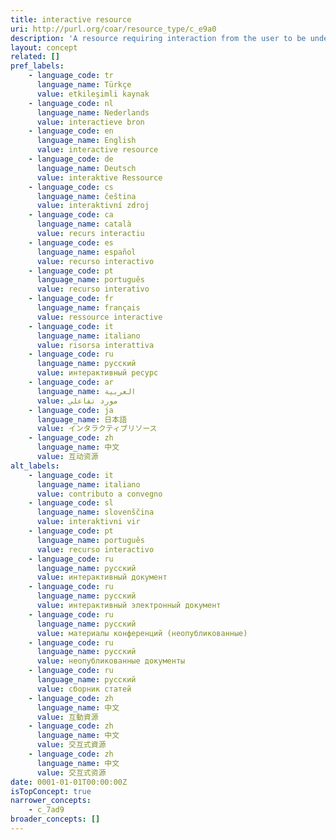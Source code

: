 ```yaml
---
title: interactive resource
uri: http://purl.org/coar/resource_type/c_e9a0
description: 'A resource requiring interaction from the user to be understood, executed, or experienced. Examples include forms on Web pages, applets, multimedia learning objects, chat services, or virtual reality environments. [Source: http://dublincore.org/documents/2010/10/11/dcmi-type-vocabulary/ ]'
layout: concept
related: []
pref_labels:
    - language_code: tr
      language_name: Türkçe
      value: etkileşimli kaynak
    - language_code: nl
      language_name: Nederlands
      value: interactieve bron
    - language_code: en
      language_name: English
      value: interactive resource
    - language_code: de
      language_name: Deutsch
      value: interaktive Ressource
    - language_code: cs
      language_name: čeština
      value: interaktivní zdroj
    - language_code: ca
      language_name: català
      value: recurs interactiu
    - language_code: es
      language_name: español
      value: recurso interactivo
    - language_code: pt
      language_name: português
      value: recurso interativo
    - language_code: fr
      language_name: français
      value: ressource interactive
    - language_code: it
      language_name: italiano
      value: risorsa interattiva
    - language_code: ru
      language_name: русский
      value: интерактивный ресурс
    - language_code: ar
      language_name: العربية
      value: مورد تفاعلي
    - language_code: ja
      language_name: 日本語
      value: インタラクティブリソース
    - language_code: zh
      language_name: 中文
      value: 互动资源
alt_labels:
    - language_code: it
      language_name: italiano
      value: contributo a convegno
    - language_code: sl
      language_name: slovenščina
      value: interaktivni vir
    - language_code: pt
      language_name: português
      value: recurso interactivo
    - language_code: ru
      language_name: русский
      value: интерактивный документ
    - language_code: ru
      language_name: русский
      value: интерактивный электронный документ
    - language_code: ru
      language_name: русский
      value: материалы конференций (неопубликованные)
    - language_code: ru
      language_name: русский
      value: неопубликованные документы
    - language_code: ru
      language_name: русский
      value: сборник статей
    - language_code: zh
      language_name: 中文
      value: 互動資源
    - language_code: zh
      language_name: 中文
      value: 交互式資源
    - language_code: zh
      language_name: 中文
      value: 交互式资源
date: 0001-01-01T00:00:00Z
isTopConcept: true
narrower_concepts:
    - c_7ad9
broader_concepts: []
---
```


